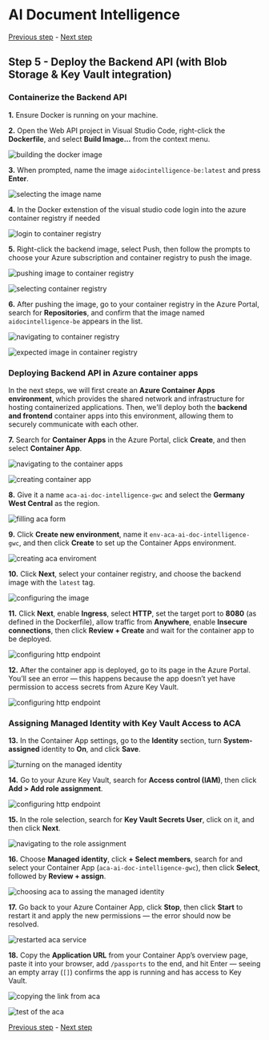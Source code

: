 # AI Document Intelligence

[Previous step](../step-04/README.md) - [Next step](../step-06/README.md)

## Step 5 - Deploy the Backend API (with Blob Storage & Key Vault integration)

### Containerize the Backend API

**1.** Ensure Docker is running on your machine.  

**2.** Open the Web API project in Visual Studio Code, right-click the **Dockerfile**, and select **Build Image...** from the context menu.

![building the docker image](sshot-5-1.png)

**3.** When prompted, name the image `aidocintelligence-be:latest` and press **Enter**.

![selecting the image name](sshot-5-2.png)

**4.** In the Docker extenstion of the visual studio code login into the azure container registry if needed

![login to container registry](sshot-5-3.png)

**5.** Right-click the backend image, select Push, then follow the prompts to choose your Azure subscription and container registry to push the image.

![pushing image to container registry](sshot-5-4.png)

![selecting container registry](sshot-5-5.png)

**6.** After pushing the image, go to your container registry in the Azure Portal, search for **Repositories**, and confirm that the image named `aidocintelligence-be` appears in the list.

![navigating to container registry](sshot-5-6.png)

![expected image in container registry](sshot-5-7.png)

### Deploying Backend API in Azure container apps

In the next steps, we will first create an **Azure Container Apps environment**, which provides the shared network and infrastructure for hosting containerized applications. Then, we'll deploy both the **backend and frontend** container apps into this environment, allowing them to securely communicate with each other.

**7.** Search for **Container Apps** in the Azure Portal, click **Create**, and then select **Container App**.

![navigating to the container apps](sshot-5-8.png)

![creating container app](sshot-5-9.png)

**8.** Give it a name `aca-ai-doc-intelligence-gwc` and select the **Germany West Central** as the region.

![filling aca form](sshot-5-10.png)

**9.** Click **Create new environment**, name it `env-aca-ai-doc-intelligence-gwc`, and then click **Create** to set up the Container Apps environment.

![creating aca enviroment](sshot-5-11.png)

**10.** Click **Next**, select your container registry, and choose the backend image with the `latest` tag.

![configuring the image](sshot-5-12.png)

**11.** Click **Next**, enable **Ingress**, select **HTTP**, set the target port to **8080** (as defined in the Dockerfile), allow traffic from **Anywhere**, enable **Insecure connections**, then click **Review + Create** and wait for the container app to be deployed.

![configuring http endpoint](sshot-5-13.png)

**12.** After the container app is deployed, go to its page in the Azure Portal. You’ll see an error — this happens because the app doesn’t yet have permission to access secrets from Azure Key Vault.

![configuring http endpoint](sshot-5-14.png)

### Assigning Managed Identity with Key Vault Access to ACA

**13.** In the Container App settings, go to the **Identity** section, turn **System-assigned** identity to **On**, and click **Save**.

![turning on the managed identity](sshot-5-15.png)

**14.** Go to your Azure Key Vault, search for **Access control (IAM)**, then click **Add > Add role assignment**.

![configuring http endpoint](sshot-5-16.png)

**15.** In the role selection, search for **Key Vault Secrets User**, click on it, and then click **Next**.

![navigating to the role assignment](sshot-5-17.png)

**16.** Choose **Managed identity**, click **+ Select members**, search for and select your Container App (`aca-ai-doc-intelligence-gwc`), then click **Select**, followed by **Review + assign**.

![choosing aca to assing the managed identity](sshot-5-18.png)

**17.** Go back to your Azure Container App, click **Stop**, then click **Start** to restart it and apply the new permissions — the error should now be resolved.

![restarted aca service](sshot-5-19.png)

**18.** Copy the **Application URL** from your Container App’s overview page, paste it into your browser, add `/passports` to the end, and hit Enter — seeing an empty array (`[]`) confirms the app is running and has access to Key Vault.

![copying the link from aca](sshot-5-20.png)

![test of the aca](sshot-5-21.png)

[Previous step](../step-04/README.md) - [Next step](../step-06/README.md)